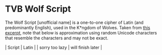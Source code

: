 # TVB Wolf Script
The Wolf Script [unofficial name] is a one-to-one cipher of Latin (and predominantly English), used in the K\*ngdom of Wolves. Taken from [this excerpt](https://youtu.be/LGxMK6PX0as), note that below is approximation using random Unicode characters that resemble the characters and may not be exact.

| Script | Latin |
| sorry too lazy | will finish later |